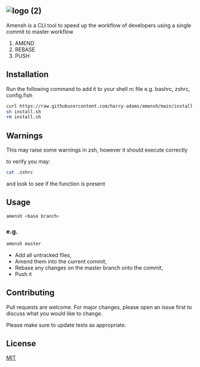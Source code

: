 ![logo (2)](https://user-images.githubusercontent.com/91059134/157690752-bac759a7-e25d-4a27-bf5e-47d6523557c3.png)
---
Amensh is a CLI tool to speed up the workflow of developers using a single commit to master workflow

 1. AMEND 
 2. REBASE 
 3. PUSH


## Installation

Run the following command to add it to your shell rc file e.g. bashrc, zshrc, config.fish

```bash
curl https://raw.githubusercontent.com/harry-adams/amensh/main/install.sh -o install.sh
sh install.sh
rm install.sh
```

## Warnings
This may raise some warnings in zsh, however it should execute correctly

to verify you may:
```bash
cat .zshrc
```
and look to see if the function is present

## Usage

```bash
amensh <base branch>
```
### e.g.

```bash
amensh master
```
 - Add all untracked files, 
 - Amend them into the current commit, 
 - Rebase any changes on the master branch onto the commit, 
 - Push it

## Contributing
Pull requests are welcome. For major changes, please open an issue first to discuss what you would like to change.

Please make sure to update tests as appropriate.

## License
[MIT](https://choosealicense.com/licenses/mit/)
